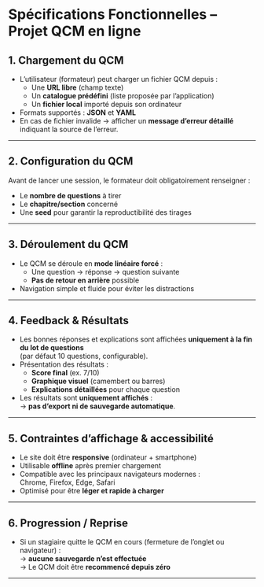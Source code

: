 # Spécifications Fonctionnelles – Projet QCM en ligne

## 1. Chargement du QCM

- L’utilisateur (formateur) peut charger un fichier QCM depuis :
  - Une **URL libre** (champ texte)
  - Un **catalogue prédéfini** (liste proposée par l’application)
  - Un **fichier local** importé depuis son ordinateur
- Formats supportés : **JSON** et **YAML**
- En cas de fichier invalide → afficher un **message d’erreur détaillé**
  indiquant la source de l’erreur.

---

## 2. Configuration du QCM

Avant de lancer une session, le formateur doit obligatoirement renseigner :

- Le **nombre de questions** à tirer
- Le **chapitre/section** concerné
- Une **seed** pour garantir la reproductibilité des tirages

---

## 3. Déroulement du QCM

- Le QCM se déroule en **mode linéaire forcé** :
  - Une question → réponse → question suivante
  - **Pas de retour en arrière** possible
- Navigation simple et fluide pour éviter les distractions

---

## 4. Feedback & Résultats

- Les bonnes réponses et explications sont affichées **uniquement à la fin du
  lot de questions**  
  (par défaut 10 questions, configurable).
- Présentation des résultats :
  - **Score final** (ex. 7/10)
  - **Graphique visuel** (camembert ou barres)
  - **Explications détaillées** pour chaque question
- Les résultats sont **uniquement affichés** :  
  → **pas d’export ni de sauvegarde automatique**.

---

## 5. Contraintes d’affichage & accessibilité

- Le site doit être **responsive** (ordinateur + smartphone)
- Utilisable **offline** après premier chargement
- Compatible avec les principaux navigateurs modernes :  
  Chrome, Firefox, Edge, Safari
- Optimisé pour être **léger et rapide à charger**

---

## 6. Progression / Reprise

- Si un stagiaire quitte le QCM en cours (fermeture de l’onglet ou navigateur)
  :  
  → **aucune sauvegarde n’est effectuée**  
  → Le QCM doit être **recommencé depuis zéro**

---
